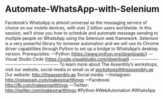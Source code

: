 # Automate-WhatsApp-with-Selenium
Facebook’s WhatsApp is almost universal as the messaging service of choice on our mobile devices, with over 2 billion users worldwide. In this session, we’ll show you how to schedule and automate message sending to multiple people on WhatsApp using the Selenium web framework. Selenium is a very powerful library for browser automation and we will use its Chrome driver capabilities through Python to set up a bridge to WhatsApp’s desktop version.  Prerequisites: —Python (https://www.python.org/downloads/) —Visual Studio Code (https://code.visualstudio.com/download)  -----------------------------------------  To learn more about The Assembly’s workshops, visit our website, social media or email us at workshops@theassembly.ae  Our website: http://theassembly.ae Social media: —Instagram: http://instagram.com/makesmartthings —Facebook: http://fb.com/makesmartthings —Twitter: http://twitter.com/makesmartthings  #Python #WebAutomation #WhatsApp
